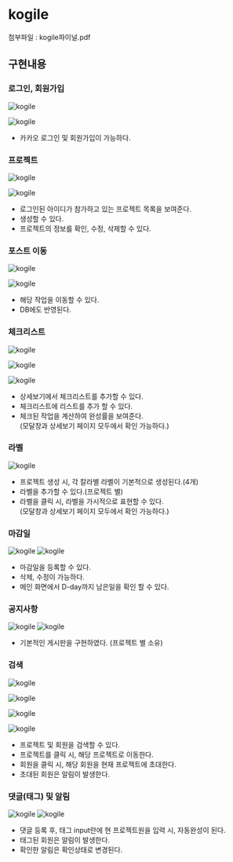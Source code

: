 # kogile
첨부파일 : kogile파이널.pdf

## 구현내용

### 로그인, 회원가입
![kogile](./MDimages/kogile_project26.png)

![kogile](./MDimages/kogile_project27.png)
- 카카오 로그인 및 회원가입이 가능하다.

### 프로젝트
![kogile](./MDimages/kogile_project28.png)

![kogile](./MDimages/kogile_project38.png)
- 로그인된 아이디가 참가하고 있는 프로젝트 목록을 보여준다.
- 생성할 수 있다.
- 프로젝트의 정보를 확인, 수정, 삭제할 수 있다.
### 포스트 이동
![kogile](./MDimages/kogile_project29.png)

![kogile](./MDimages/kogile_project38.png)

- 해당 작업을 이동할 수 있다.
- DB에도 반영된다.

### 체크리스트
![kogile](./MDimages/kogile_project30.png)

![kogile](./MDimages/kogile_project31.png)

![kogile](./MDimages/kogile_project32.png)
- 상세보기에서 체크리스트를 추가할 수 있다.
- 체크리스트에 리스트를 추가 할 수 있다.
- 체크된 작업을 계산하여 완성률을 보여준다.   
(모달창과 상세보기 페이지 모두에서 확인 가능하다.)

### 라벨
![kogile](./MDimages/kogile_project33.png)
- 프로젝트 생성 시, 각 칼라별 라벨이 기본적으로 생성된다.(4개)
- 라벨을 추가할 수 있다.(프로젝트 별)
- 라벨을 클릭 시, 라벨을 가시적으로 표현할 수 있다.   
(모달창과 상세보기 페이지 모두에서 확인 가능하다.)

### 마감일
![kogile](./MDimages/kogile_project34.png)
![kogile](./MDimages/kogile_project35.png)
- 마감일을 등록할 수 있다.
- 삭제, 수정이 가능하다.
- 메인 화면에서 D-day까지 남은일을 확인 할 수 있다.

### 공지사항
![kogile](./MDimages/kogile_project36.png)
![kogile](./MDimages/kogile_project37.png)
- 기본적인 게시판을 구현하였다. (프로젝트 별 소유)

### 검색
![kogile](./MDimages/kogile_project39.png)

![kogile](./MDimages/kogile_project40.png)

![kogile](./MDimages/kogile_project41.png)

![kogile](./MDimages/kogile_project43.png)
- 프로젝트 및 회원을 검색할 수 있다.
- 프로젝트를 클릭 시, 해당 프로젝트로 이동한다.
- 회원을 클릭 시, 해당 회원을 현재 프로젝트에 초대한다.
- 초대된 회원은 알림이 발생한다.

### 댓글(태그) 및 알림
![kogile](./MDimages/kogile_project44.png)
![kogile](./MDimages/kogile_project45.png)
- 댓글 등록 후, 태그 input란에 현 프로젝트원을 입력 시, 자동완성이 된다.
- 태그된 회원은 알림이 발생한다.
- 확인한 알림은 확인상태로 변경된다.